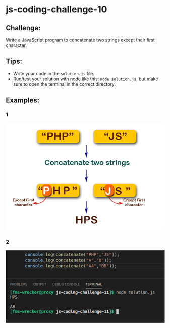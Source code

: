 # js-coding-challenge-10

## Challenge:

Write a JavaScript program to concatenate two strings except their first character.

## Tips:

- Write your code in the `solution.js` file.
- Run/test your solution with node like this: `node solution.js`, but make sure to open the terminal in the correct directory.

## Examples:

### 1

![Example](example.png)

### 2

![Example2](example2.png)
